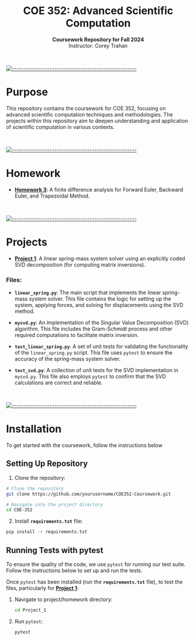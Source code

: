<h1 align="center">COE 352: Advanced Scientific Computation</h1>
<p align="center">
  <b>Coursework Repository for Fall 2024</b><br />
  Instructor: Corey Trahan
</p>

<br />

[![-----------------------------------------------------](https://raw.githubusercontent.com/andreasbm/readme/master/assets/lines/cloudy.png)](#purpose)

# Purpose
This repository contains the coursework for COE 352, focusing on advanced scientific computation techniques and methodologies. The projects within this repository aim to deepen understanding and application of scientific computation in various contexts.

<br />

[![-----------------------------------------------------](https://raw.githubusercontent.com/andreasbm/readme/master/assets/lines/cloudy.png)](#homework)

# Homework
- **[Homework 3](HW/hw3.ipynb)**: A finite difference analysis for Forward Euler, Backward Euler, and Trapezoidal Method.
  
<br />

[![-----------------------------------------------------](https://raw.githubusercontent.com/andreasbm/readme/master/assets/lines/cloudy.png)](#projects)

# Projects
- **[Project 1](Project_1)**: A linear spring-mass system solver using an explicitly coded SVD decomposition (for computing matrix inversions).
### Files:
- **`linear_spring.py`**: The main script that implements the linear spring-mass system solver. This file contains the logic for setting up the system, applying forces, and solving for displacements using the SVD method.
  
- **`mysvd.py`**: An implementation of the Singular Value Decomposition (SVD) algorithm. This file includes the Gram-Schmidt process and other required computations to facilitate matrix inversion.
  
- **`test_linear_spring.py`**: A set of unit tests for validating the functionality of the `linear_spring.py` script. This file uses `pytest` to ensure the accuracy of the spring-mass system solver.
  
- **`test_svd.py`**: A collection of unit tests for the SVD implementation in `mysvd.py`. This file also employs `pytest` to confirm that the SVD calculations are correct and reliable.

<br />

[![-----------------------------------------------------](https://raw.githubusercontent.com/andreasbm/readme/master/assets/lines/cloudy.png)](#installation)

# Installation
To get started with the coursework, follow the instructions below

## Setting Up Repository
1. Clone the repository:
  ```bash
  # Clone the repository
  git clone https://github.com/yourusername/COE352-Coursework.git
  
  # Navigate into the project directory
  cd COE-352
  ```
2. Install **`requirements.txt`** file:
  ```bash
  pip install -r requirements.txt
  ```
   
## Running Tests with pytest

To ensure the quality of the code, we use `pytest` for running our test suite. Follow the instructions below to set up and run the tests.

Once `pytest` has been installed (run the **`requirements.txt`** file), to test the files, particularly for **[Project 1](Project_1)**:
1. Navigate to project/homework directory:
   ```bash
   cd Project_1
   ```
2. Run `pytest`:
   ```bash
   pytest
   ```
